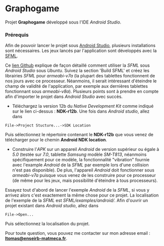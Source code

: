 # Graphogame

Projet **Graphogame** développé sous l'IDE *Android Studio*.

### Prérequis

Afin de pouvoir lancer le projet sous [Android Studio](https://developer.android.com/docs), plusieurs installations sont nécessaires.
Les jeux lancés par l'application sont développés avec la [SFML](https://www.sfml-dev.org/).

Ce [lien Github](https://github.com/MoVoDesign/SFML_Template) explique de façon détaillé comment utiliser la *SFML* sous *Android Studio* sous *Ubuntu*. Suivez la section 'Build SFML' et créez les librairies *SFML* pour *armeabi-v7a* (la plupart des tablettes fonctionnent de nos jours avec ce processeur. Néanmoins, il serait intéressant d'éteindre  le champ de validité de l'application, par exemple aux dernières tablettes fonctionnant sous *armeabi-v8a*).
Plusieurs points sont à prendre en compte afin d'importer le projet dans *Android Studio* avec succès.

* Téléchargez la version 12b du *Native Development Kit* comme indiqué sur le lien ci-dessus : **NDK-r12b**. Une fois dans *Android studio*, allez dans 
```
File->Project Stucture...->SDK Location
```
Puis sélectionnez le répertoire contenant le **NDK-r12b** que vous venez de télécharger pour le chemin **Android NDK location**.

* Construire l'*APK* sur un appareil *Android* de version supérieur ou égale à *5.0* (testée sur *7.0*, tablette *Samsung* modèle *SM-T813*, néanmoins spécifiquement pour ce modèle, la fonctionnalité "vibration" fournie avec l'example *Android* de la *SFML* par exemple lors d'une collision n'est pas disponible). De plus, l'appareil *Android* doit fonctionner sous *armeabi-v7a* puisque vous venez de les construire pour ce processeur (de même pour les jeux, mais possibilité d'éteindre à tous processeurs).

Essayez tout d'abord de lancer l'exemple *Android* de la *SFML*, si vous y arrivez alors c'est exactement la même chose pour ce projet. La localisation de l'exemple de la *SFML* est *SFML/examples/android/*. Afin d'ouvrir un projet existant dans *Android studio*, allez dans 
```
File->Open...
```
Puis sélectionnez la localisation du projet.

Pour toute question, vous pouvez me contacter sur mon adresse email : **ltomas@enseirb-matmeca.fr**.
